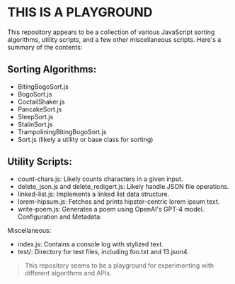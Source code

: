 # THIS IS A PLAYGROUND

This repository appears to be a collection of various JavaScript sorting algorithms, utility scripts, and a few other miscellaneous scripts. Here's a summary of the contents:

## Sorting Algorithms:
- BitingBogoSort.js
- BogoSort.js
- CoctailShaker.js
- PancakeSort.js
- SleepSort.js
- StalinSort.js
- TrampoliningBitingBogoSort.js
- Sort.js (likely a utility or base class for sorting)

## Utility Scripts:
- count-chars.js: Likely counts characters in a given input.
- delete_json.js and delete_redigert.js: Likely handle JSON file operations.
- linked-list.js: Implements a linked list data structure.
- lorem-hipsum.js: Fetches and prints hipster-centric lorem ipsum text.
- write-poem.js: Generates a poem using OpenAI's GPT-4 model.
Configuration and Metadata:

Miscellaneous:

- index.js: Contains a console log with stylized text.
- test/: Directory for test files, including foo.txt and 13.json4.


> This repository seems to be a playground for experimenting with different algorithms and APIs.
